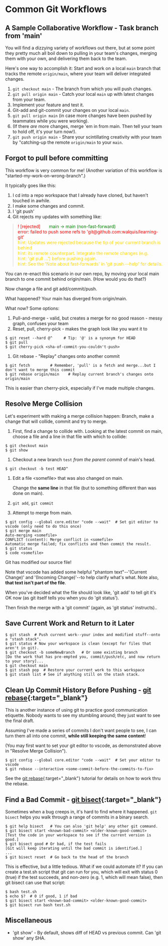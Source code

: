 # Common Git Workflows

## A Sample Collaborative Workflow - Task branch from 'main'
You will find a dizzying variety of workflows out there, but at some point they pretty much all boil down to pulling in your team's changes, merging them with your own, and delivering them back to the team.

Here's one way to accomplish it: Start and work on a local `main` branch that tracks the remote `origin/main`, where your team will deliver integrated changes.

1. `git checkout main` - The branch from which you will push changes.
1. `git pull origin main` - Catch your local `main` up with latest changes from your team.
1. Implement your feature and test it.
1. Git-add and git-commit your changes on your local `main`.
1. `git pull origin main` (in case more changes have been pushed by teammates while you were working).
1. (If there *are* more changes, merge 'em in from main.  Then tell your team to hold off, it's your turn now!).
1. `git push origin main` - Share your scintillating creativity with your team by "catching-up the remote `origin/main` to your `main`.

## Forgot to pull before committing
This workflow is very common for me!  (Another variation of this workflow is "started-my-work-on-wrong-branch".)

It typically goes like this: 
1. I cd into a repo workspace that I already have cloned, but haven't touched in awhile.
1. I make some changes and commit.
1. I 'git push'
1. Git rejects my updates with something like:

<blockquote>
<span style="color:red">! [rejected]</span> &nbsp; &nbsp; &nbsp; <span style="color:green">main -> main (non-fast-forward)</span><br>
<span style="color:red">error: failed to push some refs to 'git@github.com:walquis/learning-git'</span><br>
<span style="color:gold">hint: Updates were rejected because the tip of your current branch is behind<br>
hint: its remote counterpart. Integrate the remote changes (e.g.<br>
hint: 'git pull ...') before pushing again.<br>
hint: See the 'Note about fast-forwards' in 'git push --help' for details.<br>
</span>
</blockquote>

You can re-enact this scenario in our own repo, by moving your local main branch to one commit behind origin/main.  (How would you do that?)

Now change a file and git add/commit/push.

What happened?  Your main has diverged from origin/main.

What now?  Some options:
1. Pull-and-merge - valid, but creates a merge for no good reason - messy graph, confuses your team
1. Reset, pull, cherry-pick - makes the graph look like you want it to
```
$ git reset --hard @^     # Tip: '@' is a synonym for HEAD
$ git pull
$ git cherry-pick <sha-of-commit-you-couldn't-push>
```
1. Git rebase - "Replay" changes onto another commit
```
$ git fetch         # Remember, 'pull' is a fetch and merge...but I don't want to merge this commit
$ git rebase origin/main    # Replay current branch's changes onto origin/main
```
This is easier than cherry-pick, especially if I've made multiple changes.

## Resolve Merge Collision
Let's experiment with making a merge collision happen: Branch, make a change that will collide, commit and try to merge.

1. First, find a change to collide with.  Looking at the latest commit on main, choose a file and a line in that file with which to collide:
```
$ git checkout main
$ git show
```
1. Checkout a new branch `test` _from the parent commit_ of main's head.
```
$ git checkout -b test HEAD^
```
1. Edit a file \<somefile> that was also changed on main.

   Change the **same line** in that file (but to something different than was done on main).
1. `git add`, `git commit`
1. Attempt to merge from main.
```
$ git config --global core.editor "code --wait"  # Set git editor to vscode (only need to do this once)
$ git merge main
Auto-merging <somefile>
CONFLICT (content): Merge conflict in <somefile>
Automatic merge failed; fix conflicts and then commit the result.
$ git status
$ code <somefile>
```

Git has modified our source file!

Note that vscode has added some helpful "phantom text"\--'(Current Change)' and '(Incoming Change)'\--to help clarify what's what. Note also, **that text isn't part of the file**.

When you've decided what the file should look like, 'git add' to tell git it's OK now (as git itself tells you when you do 'git status').

Then finish the merge with a 'git commit' (again, as 'git status' instructs)..

## Save Current Work and Return to it Later
```
$ git stash  # Push current work--your index and modified stuff--onto a "stash stack".
$ git status # Now your workspace is clean (except for files that aren't in git).
$ git checkout -b someNewBranch   # Or some existing branch
[Do the work that has pre-empted you, commit/push/etc, and now return to your story]...
$ git checkout main
$ git stash pop  # Restore your current work to this workspace
$ git stash list # See if anything still on the stash stack.
```

## Clean Up Commit History Before Pushing - [git rebase](https://git-scm.com/book/en/v2/Git-Branching-Rebasing){:target="_blank"} 

This is another instance of using git to practice good communication etiquette.  Nobody wants to see my stumbling around; they just want to see the final draft.

Assuming I've made a series of commits I don't want people to see, I can turn them all into one commit, **while still keeping the same content**!

(You may first want to set your git editor to vscode, as demonstrated above in "Resolve Merge Collision").

```
$ git config --global core.editor "code --wait"  # Set your editor to vscode
$ git rebase --interactive <some-commit-before-the-commits-to-fix>
```
See the [git rebase](https://git-scm.com/book/en/v2/Git-Branching-Rebasing){:target="_blank"} tutorial for details on how to work thru the rebase.

## Find a Bad Commit - [git bisect](https://git-scm.com/book/en/v2/Git-Tools-Debugging-with-Git){:target="_blank"}

Sometimes when a bug creeps in, it's hard to find where it happened.  `git bisect` helps you walk through a range of commits in a binary search.

```
$ git help bisect   # You can also 'git help' any other git command.
$ git bisect start <known-bad-commit> <older-known-good-commit>
[Test the code in your workspace to see if the current version is good.]
$ git bisect good # Or bad, if the test fails
[Git will keep iterating until the bad commit is identified.]
...
$ git bisect reset  # Go back to the head of the branch
```

This is effective, but a little tedious.  What if we could automate it?  If you can create a test.sh script that git can run for you, which will exit with status 0 (true) if the test succeeds, and non-zero (e.g. 1, which will mean false), then git bisect can use that script:
```
$ bash test.sh
$ echo $?  # 0 if good, 1 if bad
$ git bisect start <known-bad-commit> <older-known-good-commit>
$ git bisect run bash test.sh
```

## Miscellaneous
- 'git show' - By default, shows diff of HEAD vs previous commit.  Can 'git show' any SHA.
